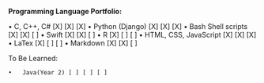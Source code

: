 **Programming Language Portfolio:**

•	C, C++, C# [X] [X] [X]
•	Python (Django) [X] [X] [X]
•	Bash Shell scripts [X] [X] [ ]
•	Swift [X] [X] [ ]
•	R [X] [ ] [ ]
•	HTML, CSS, JavaScript [X] [X] [X]
•   LaTex [X] [ ] [ ] 
•   Markdown [X] [X] [ ] 

To Be Learned:

    •	Java(Year 2) [ ] [ ] [ ]

    
